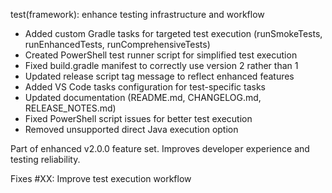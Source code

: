 test(framework): enhance testing infrastructure and workflow

- Added custom Gradle tasks for targeted test execution (runSmokeTests, runEnhancedTests, runComprehensiveTests)
- Created PowerShell test runner script for simplified test execution
- Fixed build.gradle manifest to correctly use version 2 rather than 1
- Updated release script tag message to reflect enhanced features
- Added VS Code tasks configuration for test-specific tasks
- Updated documentation (README.md, CHANGELOG.md, RELEASE_NOTES.md)
- Fixed PowerShell script issues for better test execution
- Removed unsupported direct Java execution option

Part of enhanced v2.0.0 feature set. Improves developer experience and testing reliability.

Fixes #XX: Improve test execution workflow
